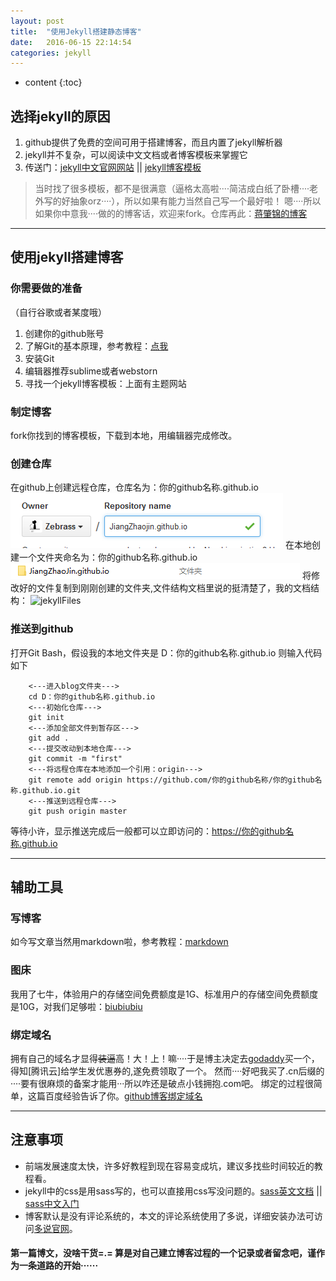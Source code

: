```yaml
---
layout: post
title:  "使用Jekyll搭建静态博客"
date:   2016-06-15 22:14:54
categories: jekyll
---
```


* content
{:toc}

## 选择jekyll的原因

1. github提供了免费的空间可用于搭建博客，而且内置了jekyll解析器
2. jekyll并不复杂，可以阅读中文文档或者博客模板来掌握它
3. 传送门：[jekyll中文官网网站](http://jekyllcn.com/) || [jekyll博客模板](http://jekyllthemes.org/)
>  当时找了很多模板，都不是很满意（逼格太高啦····简洁成白纸了卧槽····老外写的好抽象orz····），所以如果有能力当然自己写一个最好啦！
>  嗯····所以如果你中意我····做的的博客话，欢迎来fork。仓库再此：[蒋肇锦的博客](https://github.com/Zebrass/Zebrass.github.io)

---

## 使用jekyll搭建博客

### 你需要做的准备

（自行谷歌或者某度哦）
1. 创建你的github账号
2. 了解Git的基本原理，参考教程：[点我](https://git-scm.com/book/zh/v2/%E8%B5%B7%E6%AD%A5-%E5%85%B3%E4%BA%8E%E7%89%88%E6%9C%AC%E6%8E%A7%E5%88%B6)
3. 安装Git
4. 编辑器推荐sublime或者webstorn
5. 寻找一个jekyll博客模板：上面有主题网站

### 制定博客

fork你找到的博客模板，下载到本地，用编辑器完成修改。

### 创建仓库

在github上创建远程仓库，仓库名为：你的github名称.github.io
![Create localFile](../static/picture/jekyll_02.png)
在本地创建一个文件夹命名为：你的github名称.github.io
![Create Repository](../static/picture/jekyll_03.png)
将修改好的文件复制到刚刚创建的文件夹,文件结构文档里说的挺清楚了，我的文档结构：
![jekyllFiles]("../static/picture/jekyll_01.png")

### 推送到github

打开Git Bash，假设我的本地文件夹是 D：你的github名称.github.io 则输入代码如下

        <---进入blog文件夹--->
        cd D：你的github名称.github.io
        <---初始化仓库--->
        git init
        <---添加全部文件到暂存区--->
        git add .
        <---提交改动到本地仓库--->
        git commit -m "first"
        <---将远程仓库在本地添加一个引用：origin--->
        git remote add origin https://github.com/你的github名称/你的github名称.github.io.git
        <---推送到远程仓库--->
        git push origin master

等待小许，显示推送完成后一般都可以立即访问的：https://你的github名称.github.io

---

## 辅助工具


### 写博客

如今写文章当然用markdown啦，参考教程：[markdown](http://www.appinn.com/markdown/)


### 图床

我用了七牛，体验用户的存储空间免费额度是1G、标准用户的存储空间免费额度是10G，对我们足够啦：[biubiubiu](http://www.qiniu.com/)


### 绑定域名

拥有自己的域名才显得<del>装逼</del>高！大！上！嘛····于是博主决定去[godaddy](http://www.godaddy.com/)买一个，得知[腾讯云]给学生发优惠券的,遂免费领取了一个。
然而····好吧我买了.cn后缀的····要有很麻烦的备案才能用···所以咋还是破点小钱拥抱.com吧。
绑定的过程很简单，这篇百度经验告诉了你。[github博客绑定域名](http://jingyan.baidu.com/article/36d6ed1f5356f31bcf488314.html)

---

## 注意事项

*  前端发展速度太快，许多好教程到现在容易变成坑，建议多找些时间较近的教程看。
*  jekyll中的css是用sass写的，也可以直接用css写没问题的。[sass英文文档](http://sass-lang.com/documentation/file.SASS_REFERENCE.html) || [sass中文入门](http://www.w3cplus.com/sassguide/)
*  博客默认是没有评论系统的，本文的评论系统使用了多说，详细安装办法可访问[多说官网](http://duoshuo.com/)。

####  第一篇博文，没啥干货=.= 算是对自己建立博客过程的一个记录或者留念吧，谨作为一条道路的开始······
